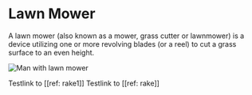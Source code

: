 # Lawn Mower

A lawn mower (also known as a mower, grass cutter or lawnmower) is a device utilizing one or more revolving blades (or a reel) to cut a grass surface to an even height.

![Man with lawn mower](https://upload.wikimedia.org/wikipedia/commons/thumb/6/68/Lawn_Mowing_DVIDS119604.jpg/1280px-Lawn_Mowing_DVIDS119604.jpg)

Testlink to [[ref: rake1]]
Testlink to [[ref: rake]]
